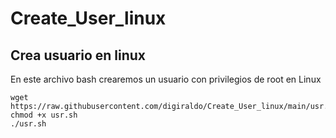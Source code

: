 # Create_User_linux

## Crea usuario en linux


En este archivo bash crearemos un usuario con privilegios de root en Linux

```
wget https://raw.githubusercontent.com/digiraldo/Create_User_linux/main/usr.sh
chmod +x usr.sh
./usr.sh
```
